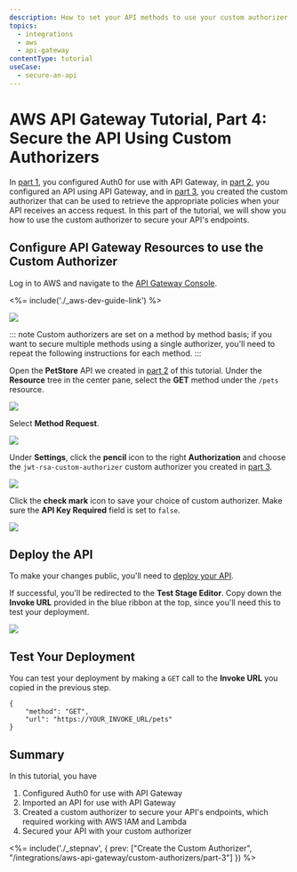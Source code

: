 ```yaml
---
description: How to set your API methods to use your custom authorizer
topics:
  - integrations
  - aws
  - api-gateway
contentType: tutorial
useCase:
  - secure-an-api
---
```


# AWS API Gateway Tutorial, Part 4: Secure the API Using Custom Authorizers

In [part 1](/integrations/aws-api-gateway/custom-authorizers/part-1), you configured Auth0 for use with API Gateway, in [part 2](/integrations/aws-api-gateway/custom-authorizers/part-2), you configured an API using API Gateway, and in [part 3](/integrations/aws-api-gateway/custom-authorizers/part-3), you created the custom authorizer that can be used to retrieve the appropriate policies when your API receives an access request. In this part of the tutorial, we will show you how to use the custom authorizer to secure your API's endpoints.

## Configure API Gateway Resources to use the Custom Authorizer

Log in to AWS and navigate to the [API Gateway Console](http://console.aws.amazon.com/apigateway).

<%= include('./_aws-dev-guide-link') %>

![](/media/articles/integrations/aws-api-gateway-2/part-3/pt3-1.png)

::: note
Custom authorizers are set on a method by method basis; if you want to secure multiple methods using a single authorizer, you'll need to repeat the following instructions for each method.
:::

Open the **PetStore** API we created in [part 2](/integrations/aws-api-gateway/part-2) of this tutorial. Under the **Resource** tree in the center pane, select the **GET** method under the `/pets` resource.

![](/media/articles/integrations/aws-api-gateway-2/part-3/pt3-2.png)

Select **Method Request**.

![](/media/articles/integrations/aws-api-gateway-2/part-3/pt3-3.png)

Under **Settings**, click the **pencil** icon to the right **Authorization** and choose the `jwt-rsa-custom-authorizer` custom authorizer you created in [part 3](/integrations/aws-api-gateway/part-3). 

![](/media/articles/integrations/aws-api-gateway-2/part-3/pt3-4.png)

Click the **check mark** icon to save your choice of custom authorizer. Make sure the **API Key Required** field is set to `false`.

![](/media/articles/integrations/aws-api-gateway-2/part-3/pt3-5.png)

## Deploy the API

To make your changes public, you'll need to [deploy your API](/integrations/aws-api-gateway/custom-authorizers/part-2#deploy-the-api).

If successful, you'll be redirected to the **Test Stage Editor**. Copy down the **Invoke URL** provided in the blue ribbon at the top, since you'll need this to test your deployment.

![](/media/articles/integrations/aws-api-gateway-2/part-3/pt3-8.png)

## Test Your Deployment

You can test your deployment by making a `GET` call to the **Invoke URL** you copied in the previous step.

```har
{
    "method": "GET",
    "url": "https://YOUR_INVOKE_URL/pets"
}
```

## Summary

In this tutorial, you have

1. Configured Auth0 for use with API Gateway
2. Imported an API for use with API Gateway
3. Created a custom authorizer to secure your API's endpoints, which required working with AWS IAM and Lambda
4. Secured your API with your custom authorizer

<%= include('./_stepnav', {
 prev: ["Create the Custom Authorizer", "/integrations/aws-api-gateway/custom-authorizers/part-3"]
}) %>
